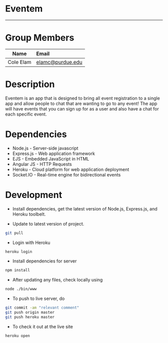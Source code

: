 # Eventem

---

# Group Members

| Name | Email |
| :---: | :---- |
| Cole Elam | elamc@purdue.edu |

# Description

Eventem is an app that is designed to bring all event registration to a single app and allow people to chat that are wanting to go to
any event! The app will have events that you can sign up for as a user and also have a chat for each specific event.


# Dependencies

* Node.js - Server-side javascript
* Express.js - Web application framework
* EJS - Embedded JavaScript in HTML
* Angular JS - HTTP Requests
* Heroku - Cloud platform for web application deployment
* Socket.IO - Real-time engine for bidirectional events

# Development

* Install dependencies, get the latest version of Node.js, Express.js, and Heroku toolbelt.

* Update to latest version of project.
```bash
git pull
```

* Login with Heroku
```bash
heroku login
```

* Install dependencies for server
```bash
npm install
```

* After updating any files, check locally using
```bash
node ./bin/www
```

* To push to live server, do
```bash
git commit -am "relevant comment"
git push origin master
git push heroku master
```

* To check it out at the live site
```bash
heroku open
```
